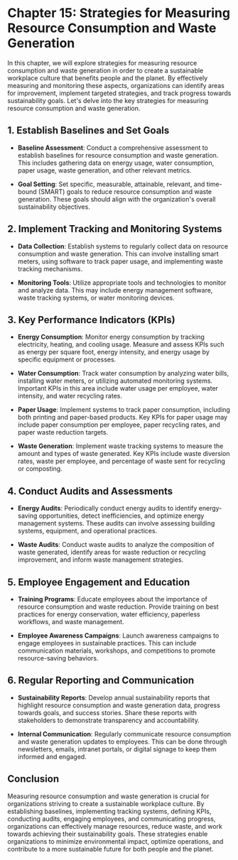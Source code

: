 Chapter 15: Strategies for Measuring Resource Consumption and Waste Generation
==============================================================================

In this chapter, we will explore strategies for measuring resource consumption and waste generation in order to create a sustainable workplace culture that benefits people and the planet. By effectively measuring and monitoring these aspects, organizations can identify areas for improvement, implement targeted strategies, and track progress towards sustainability goals. Let's delve into the key strategies for measuring resource consumption and waste generation.

**1. Establish Baselines and Set Goals**
----------------------------------------

* **Baseline Assessment**: Conduct a comprehensive assessment to establish baselines for resource consumption and waste generation. This includes gathering data on energy usage, water consumption, paper usage, waste generation, and other relevant metrics.

* **Goal Setting**: Set specific, measurable, attainable, relevant, and time-bound (SMART) goals to reduce resource consumption and waste generation. These goals should align with the organization's overall sustainability objectives.

**2. Implement Tracking and Monitoring Systems**
------------------------------------------------

* **Data Collection**: Establish systems to regularly collect data on resource consumption and waste generation. This can involve installing smart meters, using software to track paper usage, and implementing waste tracking mechanisms.

* **Monitoring Tools**: Utilize appropriate tools and technologies to monitor and analyze data. This may include energy management software, waste tracking systems, or water monitoring devices.

**3. Key Performance Indicators (KPIs)**
----------------------------------------

* **Energy Consumption**: Monitor energy consumption by tracking electricity, heating, and cooling usage. Measure and assess KPIs such as energy per square foot, energy intensity, and energy usage by specific equipment or processes.

* **Water Consumption**: Track water consumption by analyzing water bills, installing water meters, or utilizing automated monitoring systems. Important KPIs in this area include water usage per employee, water intensity, and water recycling rates.

* **Paper Usage**: Implement systems to track paper consumption, including both printing and paper-based products. Key KPIs for paper usage may include paper consumption per employee, paper recycling rates, and paper waste reduction targets.

* **Waste Generation**: Implement waste tracking systems to measure the amount and types of waste generated. Key KPIs include waste diversion rates, waste per employee, and percentage of waste sent for recycling or composting.

**4. Conduct Audits and Assessments**
-------------------------------------

* **Energy Audits**: Periodically conduct energy audits to identify energy-saving opportunities, detect inefficiencies, and optimize energy management systems. These audits can involve assessing building systems, equipment, and operational practices.

* **Waste Audits**: Conduct waste audits to analyze the composition of waste generated, identify areas for waste reduction or recycling improvement, and inform waste management strategies.

**5. Employee Engagement and Education**
----------------------------------------

* **Training Programs**: Educate employees about the importance of resource consumption and waste reduction. Provide training on best practices for energy conservation, water efficiency, paperless workflows, and waste management.

* **Employee Awareness Campaigns**: Launch awareness campaigns to engage employees in sustainable practices. This can include communication materials, workshops, and competitions to promote resource-saving behaviors.

**6. Regular Reporting and Communication**
------------------------------------------

* **Sustainability Reports**: Develop annual sustainability reports that highlight resource consumption and waste generation data, progress towards goals, and success stories. Share these reports with stakeholders to demonstrate transparency and accountability.

* **Internal Communication**: Regularly communicate resource consumption and waste generation updates to employees. This can be done through newsletters, emails, intranet portals, or digital signage to keep them informed and engaged.

**Conclusion**
--------------

Measuring resource consumption and waste generation is crucial for organizations striving to create a sustainable workplace culture. By establishing baselines, implementing tracking systems, defining KPIs, conducting audits, engaging employees, and communicating progress, organizations can effectively manage resources, reduce waste, and work towards achieving their sustainability goals. These strategies enable organizations to minimize environmental impact, optimize operations, and contribute to a more sustainable future for both people and the planet.

